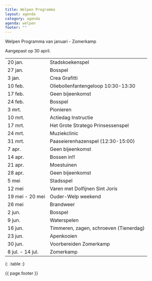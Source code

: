 ```yaml
---
title: Welpen Programma
layout: agenda
category: agenda
agenda: welpen
footer: ""
---
```


Welpen Programma van januari - Zomerkamp

Aangepast op 30 april.

| | |
|---|---|
| 20 jan. | Stadskoekenspel |
| 27 jan. | Bosspel |
| 3 jan. | Crea Grafitti |
| 10 feb. | Oliebollenfantengeloop 10:30-13:30 |
| 17 feb. | Geen bijeenkomst |
| 24 feb. | Bosspel |
| 3 mrt. | Pionieren |
| 10 mrt. | Actiedag Instructie |
| 17 mrt. | Het Grote Stratego Prinsessenspel |
| 24 mrt. | Muziekclinic |
| 31 mrt. | Paaseierenhazenspel (12:30-15:00) |
| 7 apr. | Geen bijeenkomst |
| 14 apr. | Bossen in!! |
| 21 apr. | Moestuinen |
| 28 apr. | Geen bijeenkomst |
| 5 mei | Stadsspel |
| 12 mei | Varen met Dolfijnen Sint Joris |
| 19 mei - 20 mei | Ouder-Welp weekend |
| 26 mei | Brandweer |
| 2 jun. | Bosspel |
| 9 jun. | Waterspelen |
| 16 jun. | Timmeren, zagen, schroeven (Tienerdag) |
| 23 jun. | Apenkooien |
| 30 jun. | Voorbereiden Zomerkamp |
| 8 jul. - 14 jul. | Zomerkamp |
{: .table :}

{{ page.footer }}
